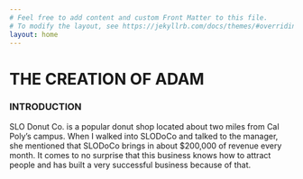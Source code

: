 ```yaml
---
# Feel free to add content and custom Front Matter to this file.
# To modify the layout, see https://jekyllrb.com/docs/themes/#overriding-theme-defaults
layout: home
---
```

# THE CREATION OF ADAM

### INTRODUCTION

SLO Donut Co. is a popular donut shop located about two miles from Cal Poly’s campus. When I walked into SLODoCo and talked to the manager, she mentioned that SLODoCo brings in about $200,000 of revenue every month. It comes to no surprise that this business knows how to attract people and has built a very successful business because of that. 

